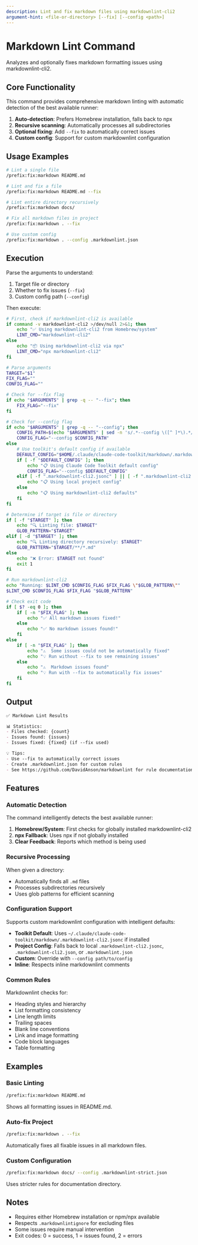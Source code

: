 ```yaml
---
description: Lint and fix markdown files using markdownlint-cli2
argument-hint: <file-or-directory> [--fix] [--config <path>]
---
```


# Markdown Lint Command

Analyzes and optionally fixes markdown formatting issues using markdownlint-cli2.

## Core Functionality

This command provides comprehensive markdown linting with automatic detection of the best available runner:

1. **Auto-detection**: Prefers Homebrew installation, falls back to npx
2. **Recursive scanning**: Automatically processes all subdirectories
3. **Optional fixing**: Add `--fix` to automatically correct issues
4. **Custom config**: Support for custom markdownlint configuration

## Usage Examples

```bash
# Lint a single file
/prefix:fix:markdown README.md

# Lint and fix a file
/prefix:fix:markdown README.md --fix

# Lint entire directory recursively
/prefix:fix:markdown docs/

# Fix all markdown files in project
/prefix:fix:markdown . --fix

# Use custom config
/prefix:fix:markdown . --config .markdownlint.json
```

## Execution

Parse the arguments to understand:
1. Target file or directory
2. Whether to fix issues (`--fix`)
3. Custom config path (`--config`)

Then execute:

```bash
# First, check if markdownlint-cli2 is available
if command -v markdownlint-cli2 >/dev/null 2>&1; then
    echo "✅ Using markdownlint-cli2 from Homebrew/system"
    LINT_CMD="markdownlint-cli2"
else
    echo "📦 Using markdownlint-cli2 via npx"
    LINT_CMD="npx markdownlint-cli2"
fi

# Parse arguments
TARGET="$1"
FIX_FLAG=""
CONFIG_FLAG=""

# Check for --fix flag
if echo "$ARGUMENTS" | grep -q -- "--fix"; then
    FIX_FLAG="--fix"
fi

# Check for --config flag
if echo "$ARGUMENTS" | grep -q -- "--config"; then
    CONFIG_PATH=$(echo "$ARGUMENTS" | sed -n 's/.*--config \([^ ]*\).*/\1/p')
    CONFIG_FLAG="--config $CONFIG_PATH"
else
    # Use toolkit's default config if available
    DEFAULT_CONFIG="$HOME/.claude/claude-code-toolkit/markdown/.markdownlint-cli2.jsonc"
    if [ -f "$DEFAULT_CONFIG" ]; then
        echo "📋 Using Claude Code Toolkit default config"
        CONFIG_FLAG="--config $DEFAULT_CONFIG"
    elif [ -f ".markdownlint-cli2.jsonc" ] || [ -f ".markdownlint-cli2.json" ] || [ -f ".markdownlint.json" ]; then
        echo "📋 Using local project config"
    else
        echo "📋 Using markdownlint-cli2 defaults"
    fi
fi

# Determine if target is file or directory
if [ -f "$TARGET" ]; then
    echo "🔍 Linting file: $TARGET"
    GLOB_PATTERN="$TARGET"
elif [ -d "$TARGET" ]; then
    echo "🔍 Linting directory recursively: $TARGET"
    GLOB_PATTERN="$TARGET/**/*.md"
else
    echo "❌ Error: $TARGET not found"
    exit 1
fi

# Run markdownlint-cli2
echo "Running: $LINT_CMD $CONFIG_FLAG $FIX_FLAG \"$GLOB_PATTERN\""
$LINT_CMD $CONFIG_FLAG $FIX_FLAG "$GLOB_PATTERN"

# Check exit code
if [ $? -eq 0 ]; then
    if [ -n "$FIX_FLAG" ]; then
        echo "✅ All markdown issues fixed!"
    else
        echo "✅ No markdown issues found!"
    fi
else
    if [ -n "$FIX_FLAG" ]; then
        echo "⚠️  Some issues could not be automatically fixed"
        echo "💡 Run without --fix to see remaining issues"
    else
        echo "⚠️  Markdown issues found"
        echo "💡 Run with --fix to automatically fix issues"
    fi
fi
```

## Output

```markdown
✅ Markdown Lint Results

📊 Statistics:
- Files checked: {count}
- Issues found: {issues}
- Issues fixed: {fixed} (if --fix used)

💡 Tips:
- Use --fix to automatically correct issues
- Create .markdownlint.json for custom rules
- See https://github.com/DavidAnson/markdownlint for rule documentation
```

## Features

### Automatic Detection

The command intelligently detects the best available runner:

1. **Homebrew/System**: First checks for globally installed markdownlint-cli2
2. **npx Fallback**: Uses npx if not globally installed
3. **Clear Feedback**: Reports which method is being used

### Recursive Processing

When given a directory:
- Automatically finds all `.md` files
- Processes subdirectories recursively
- Uses glob patterns for efficient scanning

### Configuration Support

Supports custom markdownlint configuration with intelligent defaults:
- **Toolkit Default**: Uses `~/.claude/claude-code-toolkit/markdown/.markdownlint-cli2.jsonc` if installed
- **Project Config**: Falls back to local `.markdownlint-cli2.jsonc`, `.markdownlint-cli2.json`, or `.markdownlint.json`
- **Custom**: Override with `--config path/to/config`
- **Inline**: Respects inline markdownlint comments

### Common Rules

Markdownlint checks for:
- Heading styles and hierarchy
- List formatting consistency
- Line length limits
- Trailing spaces
- Blank line conventions
- Link and image formatting
- Code block languages
- Table formatting

## Examples

### Basic Linting

```bash
/prefix:fix:markdown README.md
```

Shows all formatting issues in README.md.

### Auto-fix Project

```bash
/prefix:fix:markdown . --fix
```

Automatically fixes all fixable issues in all markdown files.

### Custom Configuration

```bash
/prefix:fix:markdown docs/ --config .markdownlint-strict.json
```

Uses stricter rules for documentation directory.

## Notes

- Requires either Homebrew installation or npm/npx available
- Respects `.markdownlintignore` for excluding files
- Some issues require manual intervention
- Exit codes: 0 = success, 1 = issues found, 2 = errors